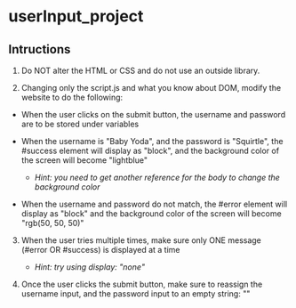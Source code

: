 # userInput_project

## Intructions
1. Do NOT alter the HTML or CSS and do not use an outside library.

2. Changing only the script.js and what you know about DOM, modify the website to do the following:

- When the user clicks on the submit button, the username and password are to be stored under variables

- When the username is "Baby Yoda", and the password is "Squirtle", the #success element will display as "block", and the background color of the screen will become "lightblue"
    - *Hint: you need to get another reference for the body to change the background color*

- When the username and password do not match, the #error element will display as "block" and the background color of the screen will become "rgb(50, 50, 50)"

3. When the user tries multiple times, make sure only ONE message (#error OR #success) is displayed at a time
    - *Hint: try using display: "none"*

4. Once the user clicks the submit button, make sure to reassign the username input, and the password input to an empty string: ""
    
